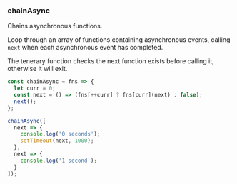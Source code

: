 ### chainAsync

Chains asynchronous functions.

Loop through an array of functions containing asynchronous events, calling `next` when each asynchronous event has completed.

The tenerary function checks the next function exists before calling it, otherwise it will exit.

```js
const chainAsync = fns => {
  let curr = 0;
  const next = () => (fns[++curr] ? fns[curr](next) : false);
  next();
};
```

```js
chainAsync([
  next => {
    console.log('0 seconds');
    setTimeout(next, 1000);
  },
  next => {
    console.log('1 second');
  }
]);
```
